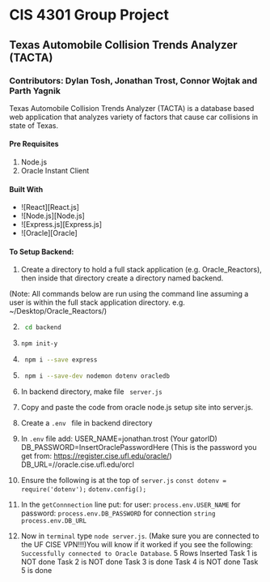 # CIS 4301 Group Project
## Texas Automobile Collision Trends Analyzer (TACTA)
### Contributors: Dylan Tosh, Jonathan Trost, Connor Wojtak and Parth Yagnik

Texas Automobile Collision Trends Analyzer (TACTA) is a database based web application that analyzes variety of factors that cause car collisions in state of Texas.

#### Pre Requisites
1. Node.js
2. Oracle Instant Client

#### Built With

* ![React][React.js]
* ![Node.js][Node.js]
* ![Express.js][Express.js]
* ![Oracle][Oracle]

#### To Setup Backend:
1. Create a directory to hold a full stack application (e.g. Oracle_Reactors), then inside that directory create a directory named backend.

(Note: All commands below are run using the command line assuming a user is within the full stack application directory. e.g. ~/Desktop/Oracle_Reactors/)

2. ```sh
    cd backend
    ```

3.  ```sh
    npm init-y
    ```

4. ```sh
    npm i --save express
    ```

5. ```sh
    npm i --save-dev nodemon dotenv oracledb
    ```
    
6. In backend directory, make file ``` server.js```

7. Copy and paste the code from oracle node.js setup site into server.js.

8. Create a ```.env ``` file in backend directory

9. In ```.env```  file add:
    USER_NAME=jonathan.trost (Your gatorID) 
    DB_PASSWORD=InsertOraclePasswordHere (This is the password you get from: https://register.cise.ufl.edu/oracle/)
    DB_URL=//oracle.cise.ufl.edu/orcl

10. Ensure the following is at the top of ```server.js```
    ```const dotenv = require('dotenv');```
    ```dotenv.config();```

11. In the ```getConnnection``` line put: 
    for user: ```process.env.USER_NAME```
    for password: ```process.env.DB_PASSWORD```
    for connection ```string process.env.DB_URL```

12. Now in ```terminal``` type ```node server.js```. (Make sure you are connected to the UF CISE VPN!!!)You will 
    know if it worked if you see the following: 
    ```Successfully connected to Oracle Database```. 
    5 Rows Inserted 
    Task 1 is NOT done 
    Task 2 is NOT done 
    Task 3 is done 
    Task 4 is NOT done 
    Task 5 is done